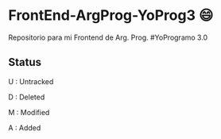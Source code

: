 # FrontEnd-ArgProg-YoProg3 :smile:
Repositorio para mi Frontend de Arg. Prog. #YoProgramo 3.0

## Status

U : Untracked

D : Deleted

M : Modified

A : Added

